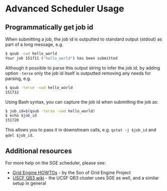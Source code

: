 # Advanced Scheduler Usage 

## Programmatically get job id

When submitting a job, the job id is outputted to standard output (stdout) as part of a long message, e.g.
```sh
$ qsub -cwd hello_world
Your job 151711 ("hello_world") has been submitted
```
Although it possible to parse this output string to infer the job id, by adding option `-terse` only the job id itself is outputted removing any needs for parsing, e.g.
```sh
$ qsub -terse -cwd hello_world
151712
```
Using Bash syntax, you can capture the job id when submitting the job as:
```sh
$ job_id=$(qsub -terse -cwd hello_world)
$ echo $job_id
151720
```
This allows you to pass it in downstream calls, e.g. `qstat -j $job_id` and `qdel $job_id`.


## Additional resources

For more help on the SGE scheduler, please see:

* [Grid Engine HOWTOs](http://arc.liv.ac.uk/SGE/howto/howto.html) - by the Son of Grid Engine Project
* [USCF QB3 wiki](https://salilab.org/qb3cluster) - the UCSF QB3 cluster uses SGE as well, and a similar setup in general
